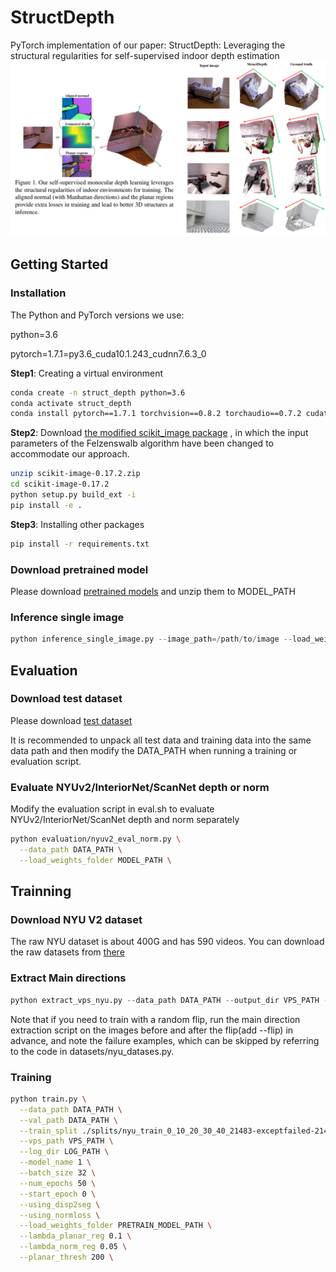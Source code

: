 # StructDepth
PyTorch implementation of our paper: StructDepth: Leveraging the structural regularities for self-supervised indoor depth estimation
![Image text](https://github.com/SJTU-ViSYS/StructDepth/blob/main/pic/show.png)

## Getting Started

### Installation
The Python and PyTorch versions we use:

python=3.6

pytorch=1.7.1=py3.6_cuda10.1.243_cudnn7.6.3_0

**Step1**: Creating a virtual environment

```bash
conda create -n struct_depth python=3.6
conda activate struct_depth
conda install pytorch==1.7.1 torchvision==0.8.2 torchaudio==0.7.2 cudatoolkit=10.1 -c pytorch
```

**Step2**: Download [the modified scikit_image package](https://drive.google.com/file/d/1RYOwfdzM6keM3-pkWdydYJjBNSrL6gTJ/view?usp=sharing) , in which the input parameters of the Felzenswalb algorithm have been changed to accommodate our approach.

```bash
unzip scikit-image-0.17.2.zip
cd scikit-image-0.17.2
python setup.py build_ext -i
pip install -e .
``` 

**Step3**: Installing other packages

```bash
pip install -r requirements.txt
```

### Download pretrained model
Please download [pretrained models](https://drive.google.com/drive/folders/1G7FLYEzhmXTZED7kKepLwYEd9a6HLT47?usp=sharing) and unzip them to MODEL_PATH

### Inference single image
```python
python inference_single_image.py --image_path=/path/to/image --load_weights_folder=MODEL_PATH
```

## Evaluation

### Download test dataset
Please download [test dataset](https://drive.google.com/drive/folders/1rJdV6j-1QF40n6Lqcn54mKnXblmSAa9q?usp=sharing)

It is recommended to unpack all test data and training data into the same data path and then modify the DATA_PATH when running a training or evaluation script.

### Evaluate NYUv2/InteriorNet/ScanNet depth or norm
Modify the evaluation script in eval.sh to evaluate NYUv2/InteriorNet/ScanNet depth and norm separately
```bash
python evaluation/nyuv2_eval_norm.py \
  --data_path DATA_PATH \
  --load_weights_folder MODEL_PATH \
```

## Trainning

### Download NYU V2 dataset
The raw NYU dataset is about 400G and has 590 videos. You can download the raw datasets from [there](http://horatio.cs.nyu.edu/mit/silberman/nyu_depth_v2/nyu_depth_v2_raw.zip)

### Extract Main directions
```python
python extract_vps_nyu.py --data_path DATA_PATH --output_dir VPS_PATH --failed_list TMP_LIST -- thresh 60 
```
Note that if you need to train with a random flip, run the main direction extraction script on the images before and after the flip(add --flip) in advance, and note the failure examples, which can be skipped by referring to the code in datasets/nyu_datases.py.

### Training

```bash
python train.py \
  --data_path DATA_PATH \
  --val_path DATA_PATH \
  --train_split ./splits/nyu_train_0_10_20_30_40_21483-exceptfailed-21465.txt \
  --vps_path VPS_PATH \
  --log_dir LOG_PATH \
  --model_name 1 \
  --batch_size 32 \
  --num_epochs 50 \
  --start_epoch 0 \
  --using_disp2seg \
  --using_normloss \
  --load_weights_folder PRETRAIN_MODEL_PATH \
  --lambda_planar_reg 0.1 \
  --lambda_norm_reg 0.05 \
  --planar_thresh 200 \
```

